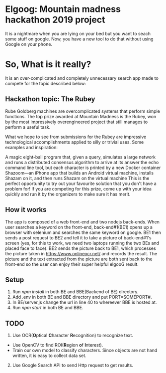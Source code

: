 # Elgoog: Mountain madness hackathon 2019 project
It is a nightmare when you are lying on your bed but you want to seach some stuff on google. Now, you have a new tool to do that without using Google on your phone.

# So, What is it really?
It is an over-complicated and completely unnecessary search app made to compete for the topic described below:

## Hackathon topic: The Rubey
Rube Goldberg machines are overcomplicated systems that perform simple functions. The top prize awarded at Mountain Madness is the Rubey, won by the most impressively overengineered project that still manages to perform a useful task.

What we hope to see from submissions for the Rubey are impressive technological accomplishments applied to silly or trivial uses. Some examples and inspiration:

A magic eight-ball program that, given a query, simulates a large network and runs a distributed consensus algorithm to arrive at its answer
the echo command line tool, but each character is printed by a new Docker container
Shazoom—an iPhone app that builds an Android virtual machine, installs Shazam on it, and then runs Shazam on the virtual machine
This is the perfect opportunity to try out your favourite solution that you don't have a problem for! If you are competing for this prize, come up with your idea quickly and run it by the organizers to make sure it has merit.

## How it works
The app is composed of a web front-end and two nodejs back-ends. When user searches a keyword on the front-end, back-end#1(BE1) opens up a browser with selenium and searches the same keyword on google. BE1 then sends a post request to BE2 and tell it to take a picture of back-end#1's screen (yes, for this to work, we need two laptops running the two BEs and placed face to face). BE2 sends the picture back to BE1, which processes the picture taken in https://www.onlineocr.net/ and records the result. The picture and the text extracted from the picture are both sent back to the front-end so the user can enjoy their super helpful elgooG result.

## Setup
1. Run *npm install* in both BE and BBE(Backend of BE) directory.
2. Add .env in both BE and BBE directory and put PORT=SOMEPORT#.
3. In BE/server.js change the url in line 40 to whereever BBE is hosted at.
4. Run *npm start* in both BE and BBE.

## TODO
1. Use OCR(**O**ptical **C**haracter **R**ecognition) to recognize text.
* Use OpenCV to find ROI(**R**egion **o**f **I**nterest).
* Train our own model to classify characters. Since objects are not hand written, it is easy to collect data set.
2. Use Google Search API to send Http request to get results.
